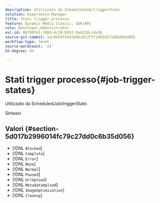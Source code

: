 ```yaml
---
description: Utilizzato da ScheduledJob/triggerState.
solution: Experience Manager
title: Stati trigger processo
feature: Dynamic Media Classic, SDK/API
role: Developer,Administrator
exl-id: 86f99fe5-fd0d-4c38-8952-9ad230ccde38
source-git-commit: 1ec8b59f442eb96c6c3f5f1405d57a38a86bd056
workflow-type: tm+mt
source-wordcount: '21'
ht-degree: 4%

---
```


# Stati trigger processo{#job-trigger-states}

Utilizzato da ScheduledJob/triggerState.

Sintassi

## Valori {#section-5d017b2996014fc79c27dd0c6b35d056}

* [!DNL `Blocked`]
* [!DNL `Complete`]
* [!DNL `Error`]
* [!DNL `None`]
* [!DNL `Normal`]
* [!DNL `Paused`]
* [!DNL `UrlUpload`]
* [!DNL `MetadataUpload`]
* [!DNL `ImageOptimization`]
* [!DNL `Cleanup`]
